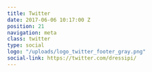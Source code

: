 ```yaml
---
title: Twitter
date: 2017-06-06 10:17:00 Z
position: 21
navigation: meta
class: twitter
type: social
logo: "/uploads/logo_twitter_footer_gray.png"
social-link: https://twitter.com/dressipi/
---
```


